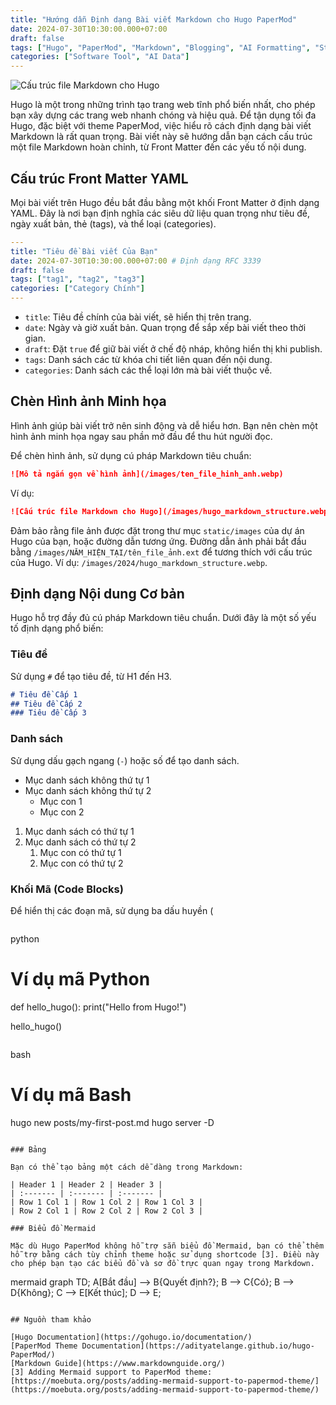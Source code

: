 ```yaml
---
title: "Hướng dẫn Định dạng Bài viết Markdown cho Hugo PaperMod"
date: 2024-07-30T10:30:00.000+07:00
draft: false
tags: ["Hugo", "PaperMod", "Markdown", "Blogging", "AI Formatting", "Static Site Generator", "Web Development"]
categories: ["Software Tool", "AI Data"]
---
```


![Cấu trúc file Markdown cho Hugo](/images/hugo_markdown_structure.webp)

Hugo là một trong những trình tạo trang web tĩnh phổ biến nhất, cho phép bạn xây dựng các trang web nhanh chóng và hiệu quả. Để tận dụng tối đa Hugo, đặc biệt với theme PaperMod, việc hiểu rõ cách định dạng bài viết Markdown là rất quan trọng. Bài viết này sẽ hướng dẫn bạn cách cấu trúc một file Markdown hoàn chỉnh, từ Front Matter đến các yếu tố nội dung.

## Cấu trúc Front Matter YAML

Mọi bài viết trên Hugo đều bắt đầu bằng một khối Front Matter ở định dạng YAML. Đây là nơi bạn định nghĩa các siêu dữ liệu quan trọng như tiêu đề, ngày xuất bản, thẻ (tags), và thể loại (categories).


```yaml
---
title: "Tiêu đề Bài viết Của Bạn"
date: 2024-07-30T10:30:00.000+07:00 # Định dạng RFC 3339
draft: false
tags: ["tag1", "tag2", "tag3"]
categories: ["Category Chính"]
---
```


*   `title`: Tiêu đề chính của bài viết, sẽ hiển thị trên trang.
*   `date`: Ngày và giờ xuất bản. Quan trọng để sắp xếp bài viết theo thời gian.
*   `draft`: Đặt `true` để giữ bài viết ở chế độ nháp, không hiển thị khi publish.
*   `tags`: Danh sách các từ khóa chi tiết liên quan đến nội dung.
*   `categories`: Danh sách các thể loại lớn mà bài viết thuộc về.

## Chèn Hình ảnh Minh họa

Hình ảnh giúp bài viết trở nên sinh động và dễ hiểu hơn. Bạn nên chèn một hình ảnh minh họa ngay sau phần mở đầu để thu hút người đọc.

Để chèn hình ảnh, sử dụng cú pháp Markdown tiêu chuẩn:


```markdown
![Mô tả ngắn gọn về hình ảnh](/images/ten_file_hinh_anh.webp)
```


Ví dụ:


```markdown
![Cấu trúc file Markdown cho Hugo](/images/hugo_markdown_structure.webp)
```


Đảm bảo rằng file ảnh được đặt trong thư mục `static/images` của dự án Hugo của bạn, hoặc đường dẫn tương ứng. Đường dẫn ảnh phải bắt đầu bằng `/images/NĂM_HIỆN_TẠI/tên_file_ảnh.ext` để tương thích với cấu trúc của Hugo. Ví dụ: `/images/2024/hugo_markdown_structure.webp`.

## Định dạng Nội dung Cơ bản

Hugo hỗ trợ đầy đủ cú pháp Markdown tiêu chuẩn. Dưới đây là một số yếu tố định dạng phổ biến:

### Tiêu đề

Sử dụng `#` để tạo tiêu đề, từ H1 đến H3.


```markdown
# Tiêu đề Cấp 1
## Tiêu đề Cấp 2
### Tiêu đề Cấp 3
```


### Danh sách

Sử dụng dấu gạch ngang (`-`) hoặc số để tạo danh sách.

*   Mục danh sách không thứ tự 1
*   Mục danh sách không thứ tự 2
    *   Mục con 1
    *   Mục con 2

1.  Mục danh sách có thứ tự 1
2.  Mục danh sách có thứ tự 2
    1.  Mục con có thứ tự 1
    2.  Mục con có thứ tự 2

### Khối Mã (Code Blocks)

Để hiển thị các đoạn mã, sử dụng ba dấu huyền (
```) và chỉ định ngôn ngữ lập trình để có cú pháp được tô sáng.

```
python
# Ví dụ mã Python
def hello_hugo():
    print("Hello from Hugo!")

hello_hugo()

```

```
bash
# Ví dụ mã Bash
hugo new posts/my-first-post.md
hugo server -D

```

### Bảng

Bạn có thể tạo bảng một cách dễ dàng trong Markdown:

| Header 1 | Header 2 | Header 3 |
| :------- | :------- | :------- |
| Row 1 Col 1 | Row 1 Col 2 | Row 1 Col 3 |
| Row 2 Col 1 | Row 2 Col 2 | Row 2 Col 3 |

### Biểu đồ Mermaid

Mặc dù Hugo PaperMod không hỗ trợ sẵn biểu đồ Mermaid, bạn có thể thêm hỗ trợ bằng cách tùy chỉnh theme hoặc sử dụng shortcode [3]. Điều này cho phép bạn tạo các biểu đồ và sơ đồ trực quan ngay trong Markdown.

```
mermaid
graph TD;
    A[Bắt đầu] --> B{Quyết định?};
    B --> C{Có};
    B --> D{Không};
    C --> E[Kết thúc];
    D --> E;

```

## Nguồn tham khảo

[Hugo Documentation](https://gohugo.io/documentation/)
[PaperMod Theme Documentation](https://adityatelange.github.io/hugo-PaperMod/)
[Markdown Guide](https://www.markdownguide.org/)
[3] Adding Mermaid support to PaperMod theme: [https://moebuta.org/posts/adding-mermaid-support-to-papermod-theme/](https://moebuta.org/posts/adding-mermaid-support-to-papermod-theme/)